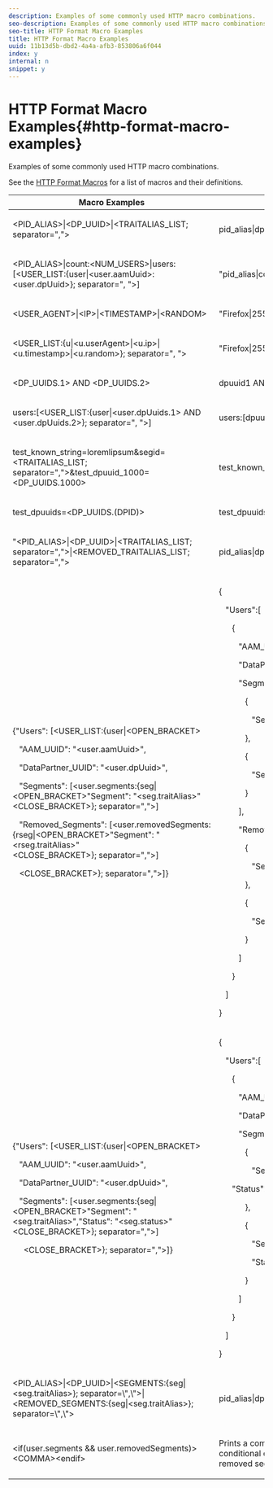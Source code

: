```yaml
---
description: Examples of some commonly used HTTP macro combinations.
seo-description: Examples of some commonly used HTTP macro combinations.
seo-title: HTTP Format Macro Examples
title: HTTP Format Macro Examples
uuid: 11b13d5b-dbd2-4a4a-afb3-853806a6f044
index: y
internal: n
snippet: y
---
```


# HTTP Format Macro Examples{#http-format-macro-examples}

Examples of some commonly used HTTP macro combinations.

 See the [HTTP Format Macros](../formats/web-formats.md#reference_C392124A5F3F42E49F8AADDBA601ADFE) for a list of macros and their definitions.

<table id="table_D5FAC5D056ED49D79FA883197EF8F42E"> 
 <thead> 
  <tr> 
   <th colname="col1" class="entry"> Macro Examples </th> 
   <th colname="col2" class="entry"> Output Format </th> 
  </tr> 
 </thead>
 <tbody> 
  <tr> 
   <td colname="col1"> <p> <span class="codeph"> &lt;PID_ALIAS&gt;|&lt;DP_UUID&gt;|&lt;TRAITALIAS_LIST; separator=","&gt; </span> </p> </td> 
   <td colname="col2"> <p> <span class="codeph"> pid_alias|dp_uuid|trait_1,trait_2 </span> </p> </td> 
  </tr> 
  <tr> 
   <td colname="col1"> <p> <span class="codeph"> &lt;PID_ALIAS&gt;|count:&lt;NUM_USERS&gt;|users:[&lt;USER_LIST:{user|&lt;user.aamUuid&gt;:&lt;user.dpUuid&gt;}; separator=", "&gt;] </span> </p> </td> 
   <td colname="col2"> <p> <span class="codeph"> "pid_alias|count:2|users:[uuid1:dpuuid1, uuid2:dpuuid2]" </span> </p> </td> 
  </tr> 
  <tr> 
   <td colname="col1"> <p> <span class="codeph"> &lt;USER_AGENT&gt;|&lt;IP&gt;|&lt;TIMESTAMP&gt;|&lt;RANDOM&gt; </span> </p> </td> 
   <td colname="col2"> <p> <span class="codeph"> "Firefox|255.255.255.255|1395758143|42341" </span> </p> </td> 
  </tr> 
  <tr> 
   <td colname="col1"> <p> <span class="codeph"> &lt;USER_LIST:{u|&lt;u.userAgent&gt;|&lt;u.ip&gt;|&lt;u.timestamp&gt;|&lt;u.random&gt;}; separator=", "&gt; </span> </p> </td> 
   <td colname="col2"> <p> <span class="codeph"> "Firefox|255.255.255.255|1395758143|42341" </span> </p> </td> 
  </tr> 
  <tr> 
   <td colname="col1"> <p> <span class="codeph"> &lt;DP_UUIDS.1&gt; AND &lt;DP_UUIDS.2&gt; </span> </p> </td> 
   <td colname="col2"> <p> <span class="codeph"> dpuuid1 AND dpuuid2 </span> </p> </td> 
  </tr> 
  <tr> 
   <td colname="col1"> <p> <span class="codeph"> users:[&lt;USER_LIST:{user|&lt;user.dpUuids.1&gt; AND &lt;user.dpUuids.2&gt;}; separator=", "&gt;] </span> </p> </td> 
   <td colname="col2"> <p> <span class="codeph"> users:[dpuuid1 AND dpuuid2] </span> </p> </td> 
  </tr> 
  <tr> 
   <td colname="col1"> <p> <span class="codeph"> test_known_string=loremlipsum&amp;segid=&lt;TRAITALIAS_LIST; separator=","&gt;&amp;test_dpuuid_1000=&lt;DP_UUIDS.1000&gt; </span> </p> </td> 
   <td colname="col2"> <p> <span class="codeph"> test_known_string=loremlipsum&amp;segid=trait_1,trait_2&amp;test_dpuuid_1000=dpuuid_1000 </span> </p> </td> 
  </tr> 
  <tr> 
   <td colname="col1"> <p> <span class="codeph"> test_dpuuids=&lt;DP_UUIDS.(DPID)&gt; </span> </p> </td> 
   <td colname="col2"> <p> <span class="codeph"> test_dpuuids=dpuuid2 </span> </p> </td> 
  </tr> 
  <tr> 
   <td colname="col1"> <p> <span class="codeph"> "&lt;PID_ALIAS&gt;|&lt;DP_UUID&gt;|&lt;TRAITALIAS_LIST; separator=","&gt;|&lt;REMOVED_TRAITALIAS_LIST; separator=","&gt; </span> </p> </td> 
   <td colname="col2"> <p> <span class="codeph"> pid_alias|dp_uuid|trait_1,trait_2|trait_3,trait_4 </span> </p> </td> 
  </tr> 
  <tr> 
   <td colname="col1"> <p> 
     <codeblock>
       {"Users":&nbsp;[&lt;USER_LIST:{user|&lt;OPEN_BRACKET&gt; 
      
&nbsp;&nbsp;&nbsp;"AAM_UUID":&nbsp;"&lt;user.aamUuid&gt;", 
      
&nbsp;&nbsp;&nbsp;"DataPartner_UUID":&nbsp;"&lt;user.dpUuid&gt;", 
      
&nbsp;&nbsp;&nbsp;"Segments":&nbsp;[&lt;user.segments:{seg|&lt;OPEN_BRACKET&gt;"Segment":&nbsp;"&lt;seg.traitAlias&gt;"&lt;CLOSE_BRACKET&gt;};&nbsp;separator=","&gt;] 
      
&nbsp;&nbsp;&nbsp;"Removed_Segments":&nbsp;[&lt;user.removedSegments:{rseg|&lt;OPEN_BRACKET&gt;"Segment":&nbsp;"&lt;rseg.traitAlias&gt;"&lt;CLOSE_BRACKET&gt;};&nbsp;separator=","&gt;] 
      
&nbsp;&nbsp;&nbsp;&lt;CLOSE_BRACKET&gt;};&nbsp;separator=","&gt;]} 
     </codeblock> </p> </td> 
   <td colname="col2"> <p> 
     <codeblock>
       {&nbsp;&nbsp; 
      
&nbsp;&nbsp;&nbsp;"Users":[&nbsp;&nbsp; 
      
&nbsp;&nbsp;&nbsp;&nbsp;&nbsp;&nbsp;{&nbsp;&nbsp; 
      
&nbsp;&nbsp;&nbsp;&nbsp;&nbsp;&nbsp;&nbsp;&nbsp;&nbsp;"AAM_UUID":"uuid1", 
      
&nbsp;&nbsp;&nbsp;&nbsp;&nbsp;&nbsp;&nbsp;&nbsp;&nbsp;"DataPartner_UUID":"dpuuid1", 
      
&nbsp;&nbsp;&nbsp;&nbsp;&nbsp;&nbsp;&nbsp;&nbsp;&nbsp;"Segments":[&nbsp;&nbsp; 
      
&nbsp;&nbsp;&nbsp;&nbsp;&nbsp;&nbsp;&nbsp;&nbsp;&nbsp;&nbsp;&nbsp;&nbsp;{&nbsp;&nbsp; 
      
&nbsp;&nbsp;&nbsp;&nbsp;&nbsp;&nbsp;&nbsp;&nbsp;&nbsp;&nbsp;&nbsp;&nbsp;&nbsp;&nbsp;&nbsp;"Segment":"alias1" 
      
&nbsp;&nbsp;&nbsp;&nbsp;&nbsp;&nbsp;&nbsp;&nbsp;&nbsp;&nbsp;&nbsp;&nbsp;}, 
      
&nbsp;&nbsp;&nbsp;&nbsp;&nbsp;&nbsp;&nbsp;&nbsp;&nbsp;&nbsp;&nbsp;&nbsp;{&nbsp;&nbsp; 
      
&nbsp;&nbsp;&nbsp;&nbsp;&nbsp;&nbsp;&nbsp;&nbsp;&nbsp;&nbsp;&nbsp;&nbsp;&nbsp;&nbsp;&nbsp;"Segment":"alias2" 
      
&nbsp;&nbsp;&nbsp;&nbsp;&nbsp;&nbsp;&nbsp;&nbsp;&nbsp;&nbsp;&nbsp;&nbsp;} 
      
&nbsp;&nbsp;&nbsp;&nbsp;&nbsp;&nbsp;&nbsp;&nbsp;&nbsp;], 
      
&nbsp;&nbsp;&nbsp;&nbsp;&nbsp;&nbsp;&nbsp;&nbsp;&nbsp;"Removed_Segments":[&nbsp;&nbsp; 
      
&nbsp;&nbsp;&nbsp;&nbsp;&nbsp;&nbsp;&nbsp;&nbsp;&nbsp;&nbsp;&nbsp;&nbsp;{&nbsp;&nbsp; 
      
&nbsp;&nbsp;&nbsp;&nbsp;&nbsp;&nbsp;&nbsp;&nbsp;&nbsp;&nbsp;&nbsp;&nbsp;&nbsp;&nbsp;&nbsp;"Segment":"alias3" 
      
&nbsp;&nbsp;&nbsp;&nbsp;&nbsp;&nbsp;&nbsp;&nbsp;&nbsp;&nbsp;&nbsp;&nbsp;}, 
      
&nbsp;&nbsp;&nbsp;&nbsp;&nbsp;&nbsp;&nbsp;&nbsp;&nbsp;&nbsp;&nbsp;&nbsp;{&nbsp;&nbsp; 
      
&nbsp;&nbsp;&nbsp;&nbsp;&nbsp;&nbsp;&nbsp;&nbsp;&nbsp;&nbsp;&nbsp;&nbsp;&nbsp;&nbsp;&nbsp;"Segment":"alias4" 
      
&nbsp;&nbsp;&nbsp;&nbsp;&nbsp;&nbsp;&nbsp;&nbsp;&nbsp;&nbsp;&nbsp;&nbsp;} 
      
&nbsp;&nbsp;&nbsp;&nbsp;&nbsp;&nbsp;&nbsp;&nbsp;&nbsp;] 
      
&nbsp;&nbsp;&nbsp;&nbsp;&nbsp;&nbsp;} 
      
&nbsp;&nbsp;&nbsp;] 
      
} 
     </codeblock> </p> </td> 
  </tr> 
  <tr> 
   <td colname="col1"> <p> 
     <codeblock>
       {"Users":&nbsp;[&lt;USER_LIST:{user|&lt;OPEN_BRACKET&gt; 
      
&nbsp;&nbsp;&nbsp;"AAM_UUID":&nbsp;"&lt;user.aamUuid&gt;", 
      
&nbsp;&nbsp;&nbsp;"DataPartner_UUID":&nbsp;"&lt;user.dpUuid&gt;", 
      
&nbsp;&nbsp;&nbsp;"Segments":&nbsp;[&lt;user.segments:{seg|&lt;OPEN_BRACKET&gt;"Segment":&nbsp;"&lt;seg.traitAlias&gt;","Status":&nbsp;"&lt;seg.status&gt;"&lt;CLOSE_BRACKET&gt;};&nbsp;separator=","&gt;] 
      
&nbsp;&nbsp;&nbsp;&nbsp;&nbsp;&lt;CLOSE_BRACKET&gt;};&nbsp;separator=","&gt;]} 
     </codeblock> </p> </td> 
   <td colname="col2"> <p> 
     <codeblock>
       {&nbsp;&nbsp; 
      
&nbsp;&nbsp;&nbsp;"Users":[&nbsp;&nbsp; 
      
&nbsp;&nbsp;&nbsp;&nbsp;&nbsp;&nbsp;{&nbsp;&nbsp; 
      
&nbsp;&nbsp;&nbsp;&nbsp;&nbsp;&nbsp;&nbsp;&nbsp;&nbsp;"AAM_UUID":"uuid1", 
      
&nbsp;&nbsp;&nbsp;&nbsp;&nbsp;&nbsp;&nbsp;&nbsp;&nbsp;"DataPartner_UUID":"dpuuid1", 
      
&nbsp;&nbsp;&nbsp;&nbsp;&nbsp;&nbsp;&nbsp;&nbsp;&nbsp;"Segments":[&nbsp;&nbsp; 
      
&nbsp;&nbsp;&nbsp;&nbsp;&nbsp;&nbsp;&nbsp;&nbsp;&nbsp;&nbsp;&nbsp;&nbsp;{&nbsp;&nbsp; 
      
&nbsp;&nbsp;&nbsp;&nbsp;&nbsp;&nbsp;&nbsp;&nbsp;&nbsp;&nbsp;&nbsp;&nbsp;&nbsp;&nbsp;&nbsp;"Segment":"alias1" 
      
&nbsp;&nbsp;&nbsp;&nbsp;&nbsp;&nbsp;"Status":"1" 
      
&nbsp;&nbsp;&nbsp;&nbsp;&nbsp;&nbsp;&nbsp;&nbsp;&nbsp;&nbsp;&nbsp;&nbsp;}, 
      
&nbsp;&nbsp;&nbsp;&nbsp;&nbsp;&nbsp;&nbsp;&nbsp;&nbsp;&nbsp;&nbsp;&nbsp;{&nbsp;&nbsp; 
      
&nbsp;&nbsp;&nbsp;&nbsp;&nbsp;&nbsp;&nbsp;&nbsp;&nbsp;&nbsp;&nbsp;&nbsp;&nbsp;&nbsp;&nbsp;"Segment":"alias2" 
      
&nbsp;&nbsp;&nbsp;&nbsp;&nbsp;&nbsp;&nbsp;&nbsp;&nbsp;&nbsp;&nbsp;&nbsp;&nbsp;&nbsp;&nbsp;"Status":"0" 
      
&nbsp;&nbsp;&nbsp;&nbsp;&nbsp;&nbsp;&nbsp;&nbsp;&nbsp;&nbsp;&nbsp;&nbsp;} 
      
&nbsp;&nbsp;&nbsp;&nbsp;&nbsp;&nbsp;&nbsp;&nbsp;&nbsp;] 
      
&nbsp;&nbsp;&nbsp;&nbsp;&nbsp;&nbsp;} 
      
&nbsp;&nbsp;&nbsp;] 
      
} 
     </codeblock> </p> </td> 
  </tr> 
  <tr> 
   <td colname="col1"> <p> <span class="codeph"> &lt;PID_ALIAS&gt;|&lt;DP_UUID&gt;|&lt;SEGMENTS:{seg|&lt;seg.traitAlias&gt;}; separator=\",\"&gt;|&lt;REMOVED_SEGMENTS:{seg|&lt;seg.traitAlias&gt;}; separator=\",\"&gt; </span> </p> </td> 
   <td colname="col2"> <p> <span class="codeph"> pid_alias|dp_uuid|trait_1,trait_2|trait_3,trait_4 </span> </p> </td> 
  </tr> 
  <tr> 
   <td colname="col1"> <p> <span class="codeph"> &lt;if(user.segments &amp;&amp; user.removedSegments)&gt;&lt;COMMA&gt;&lt;endif&gt; </span> </p> </td> 
   <td colname="col2"> <p>Prints a comma if the fields <span class="codeph"> segments </span> and <span class="codeph"> removedSegments </span> are not empty. This conditional can be used for POST requests when concatenating lists for segments and removed segments. </p> </td> 
  </tr> 
 </tbody> 
</table>

